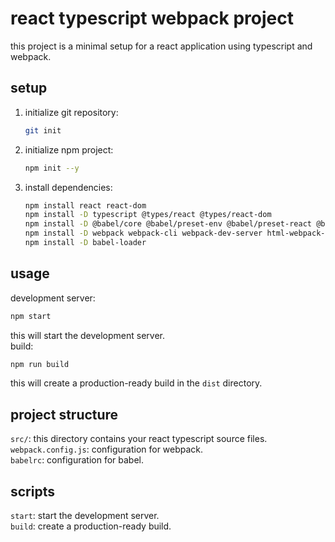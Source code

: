 <h1>react typescript webpack project</h1>
this project is a minimal setup for a react application using typescript and webpack.

## setup

1. initialize git repository:
   ```bash
   git init
   ```

2. initialize npm project:
   ```bash
   npm init --y
   ```

3. install dependencies:
   ```bash
   npm install react react-dom
   npm install -D typescript @types/react @types/react-dom
   npm install -D @babel/core @babel/preset-env @babel/preset-react @babel/preset-typescript
   npm install -D webpack webpack-cli webpack-dev-server html-webpack-plugin
   npm install -D babel-loader
   ```

## usage
development server:
  ```bash
  npm start
  ```
  this will start the development server.<br />
build:
  ```bash
  npm run build
  ```
  this will create a production-ready build in the `dist` directory.

## project structure
`src/`: this directory contains your react typescript source files.<br />
`webpack.config.js`: configuration for webpack.<br />
`babelrc`: configuration for babel.

## scripts
`start`: start the development server.<br />
`build`: create a production-ready build.
